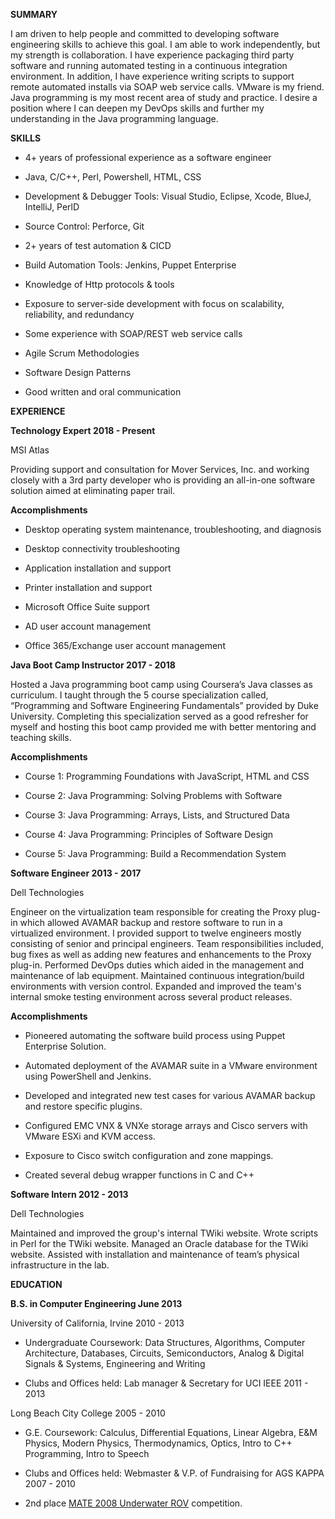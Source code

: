 **SUMMARY**

I am driven to help people and committed to developing software engineering
skills to achieve this goal. I am able to work independently, but my strength is
collaboration. I have experience packaging third party software and running
automated testing in a continuous integration environment. In addition, I have
experience writing scripts to support remote automated installs via SOAP web
service calls. VMware is my friend. Java programming is my most recent area of
study and practice. I desire a position where I can deepen my DevOps skills and
further my understanding in the Java programming language.

**SKILLS**

-   4+ years of professional experience as a software engineer

-   Java, C/C++, Perl, Powershell, HTML, CSS

-   Development & Debugger Tools: Visual Studio, Eclipse, Xcode, BlueJ,
    IntelliJ, PerlD

-   Source Control: Perforce, Git

-   2+ years of test automation & CICD

-   Build Automation Tools: Jenkins, Puppet Enterprise

-   Knowledge of Http protocols & tools

-   Exposure to server-side development with focus on scalability, reliability,
    and redundancy

-   Some experience with SOAP/REST web service calls

-   Agile Scrum Methodologies

-   Software Design Patterns

-   Good written and oral communication

**EXPERIENCE**

**Technology Expert 2018 - Present**

MSI Atlas

Providing support and consultation for Mover Services, Inc. and working closely
with a 3rd party developer who is providing an all-in-one software solution
aimed at eliminating paper trail.

**Accomplishments**

-   Desktop operating system maintenance, troubleshooting, and diagnosis

-   Desktop connectivity troubleshooting

-   Application installation and support

-   Printer installation and support

-   Microsoft Office Suite support

-   AD user account management

-   Office 365/Exchange user account management

**Java Boot Camp Instructor 2017 - 2018**

Hosted a Java programming boot camp using Coursera’s Java classes as curriculum.
I taught through the 5 course specialization called, “Programming and Software
Engineering Fundamentals” provided by Duke University. Completing this
specialization served as a good refresher for myself and hosting this boot camp
provided me with better mentoring and teaching skills.

**Accomplishments**

-   Course 1: Programming Foundations with JavaScript, HTML and CSS

-   Course 2: Java Programming: Solving Problems with Software

-   Course 3: Java Programming: Arrays, Lists, and Structured Data

-   Course 4: Java Programming: Principles of Software Design

-   Course 5: Java Programming: Build a Recommendation System

**Software Engineer 2013 - 2017**

Dell Technologies

Engineer on the virtualization team responsible for creating the Proxy plug-in
which allowed AVAMAR backup and restore software to run in a virtualized
environment. I provided support to twelve engineers mostly consisting of senior
and principal engineers. Team responsibilities included, bug fixes as well as
adding new features and enhancements to the Proxy plug-in. Performed DevOps
duties which aided in the management and maintenance of lab equipment.
Maintained continuous integration/build environments with version control.
Expanded and improved the team's internal smoke testing environment across
several product releases.

**Accomplishments**

-   Pioneered automating the software build process using Puppet Enterprise
    Solution.

-   Automated deployment of the AVAMAR suite in a VMware environment using
    PowerShell and Jenkins.

-   Developed and integrated new test cases for various AVAMAR backup and
    restore specific plugins.

-   Configured EMC VNX & VNXe storage arrays and Cisco servers with VMware ESXi
    and KVM access.

-   Exposure to Cisco switch configuration and zone mappings.

-   Created several debug wrapper functions in C and C++

**Software Intern 2012 - 2013**

Dell Technologies

Maintained and improved the group's internal TWiki website. Wrote scripts in
Perl for the TWiki website. Managed an Oracle database for the TWiki website.
Assisted with installation and maintenance of team’s physical infrastructure in
the lab.

**EDUCATION**

**B.S. in Computer Engineering June 2013**

University of California, Irvine 2010 - 2013

-   Undergraduate Coursework: Data Structures, Algorithms, Computer
    Architecture, Databases, Circuits, Semiconductors, Analog & Digital Signals
    & Systems, Engineering and Writing

-   Clubs and Offices held: Lab manager & Secretary for UCI IEEE 2011 - 2013

Long Beach City College 2005 - 2010

-   G.E. Coursework: Calculus, Differential Equations, Linear Algebra, E&M
    Physics, Modern Physics, Thermodynamics, Optics, Intro to C++ Programming,
    Intro to Speech

-   Clubs and Offices held: Webmaster & V.P. of Fundraising for AGS KAPPA 2007 -
    2010

-   2nd place [MATE 2008 Underwater ROV](https://youtu.be/fNchPvwWjq0)
    competition.
